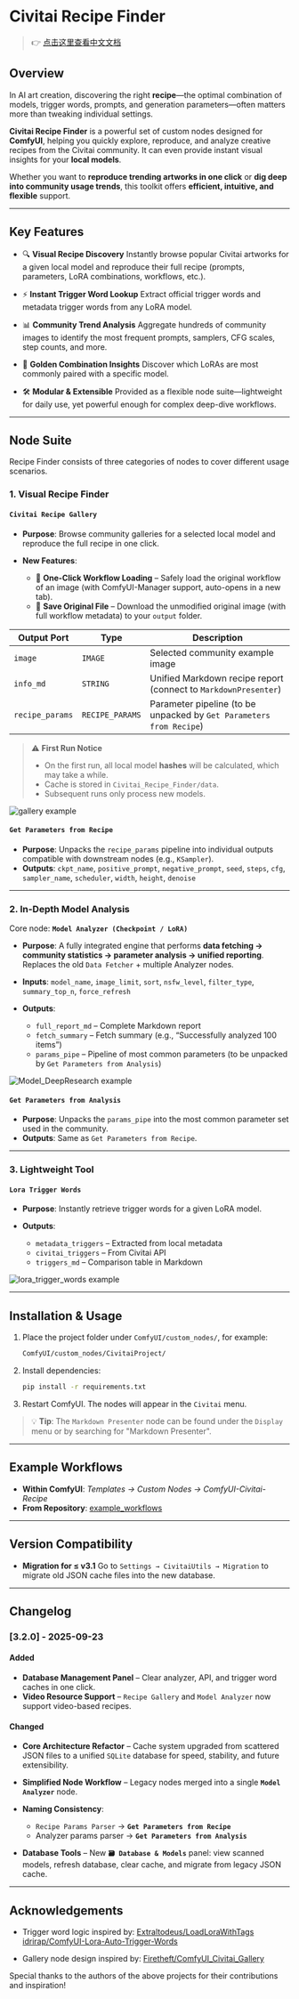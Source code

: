 # Civitai Recipe Finder

> 👉 [点击这里查看中文文档](./README_ZH.md)

## Overview

In AI art creation, discovering the right **recipe**—the optimal combination of models, trigger words, prompts, and generation parameters—often matters more than tweaking individual settings.

**Civitai Recipe Finder** is a powerful set of custom nodes designed for **ComfyUI**, helping you quickly explore, reproduce, and analyze creative recipes from the Civitai community. It can even provide instant visual insights for your **local models**.

Whether you want to **reproduce trending artworks in one click** or **dig deep into community usage trends**, this toolkit offers **efficient, intuitive, and flexible** support.

---

## Key Features

* 🔍 **Visual Recipe Discovery**
  Instantly browse popular Civitai artworks for a given local model and reproduce their full recipe (prompts, parameters, LoRA combinations, workflows, etc.).

* ⚡ **Instant Trigger Word Lookup**
  Extract official trigger words and metadata trigger words from any LoRA model.

* 📊 **Community Trend Analysis**
  Aggregate hundreds of community images to identify the most frequent prompts, samplers, CFG scales, step counts, and more.

* 🔗 **Golden Combination Insights**
  Discover which LoRAs are most commonly paired with a specific model.

* 🛠 **Modular & Extensible**
  Provided as a flexible node suite—lightweight for daily use, yet powerful enough for complex deep-dive workflows.

---

## Node Suite

Recipe Finder consists of three categories of nodes to cover different usage scenarios.

### 1. Visual Recipe Finder

#### `Civitai Recipe Gallery`

* **Purpose**: Browse community galleries for a selected local model and reproduce the full recipe in one click.
* **New Features**:

  * 🚀 **One-Click Workflow Loading** – Safely load the original workflow of an image (with ComfyUI-Manager support, auto-opens in a new tab).
  * 💾 **Save Original File** – Download the unmodified original image (with full workflow metadata) to your `output` folder.

| Output Port     | Type            | Description                                                         |
| --------------- | --------------- | ------------------------------------------------------------------- |
| `image`         | `IMAGE`         | Selected community example image                                    |
| `info_md`       | `STRING`        | Unified Markdown recipe report (connect to `MarkdownPresenter`)     |
| `recipe_params` | `RECIPE_PARAMS` | Parameter pipeline (to be unpacked by `Get Parameters from Recipe`) |

> ⚠️ **First Run Notice**
>
> * On the first run, all local model **hashes** will be calculated, which may take a while.
> * Cache is stored in `Civitai_Recipe_Finder/data`.
> * Subsequent runs only process new models.

![gallery example](./example_workflows/Recipe_Gallery.png)

#### `Get Parameters from Recipe`

* **Purpose**: Unpacks the `recipe_params` pipeline into individual outputs compatible with downstream nodes (e.g., `KSampler`).
* **Outputs**: `ckpt_name`, `positive_prompt`, `negative_prompt`, `seed`, `steps`, `cfg`, `sampler_name`, `scheduler`, `width`, `height`, `denoise`

---

### 2. In-Depth Model Analysis

Core node: **`Model Analyzer (Checkpoint / LoRA)`**

* **Purpose**:
  A fully integrated engine that performs **data fetching → community statistics → parameter analysis → unified reporting**.
  Replaces the old `Data Fetcher` + multiple Analyzer nodes.

* **Inputs**: `model_name`, `image_limit`, `sort`, `nsfw_level`, `filter_type`, `summary_top_n`, `force_refresh`

* **Outputs**:

  * `full_report_md` – Complete Markdown report
  * `fetch_summary` – Fetch summary (e.g., “Successfully analyzed 100 items”)
  * `params_pipe` – Pipeline of most common parameters (to be unpacked by `Get Parameters from Analysis`)

![Model\_DeepResearch example](./example_workflows/Model_DeepResearch.png)

#### `Get Parameters from Analysis`

* **Purpose**: Unpacks the `params_pipe` into the most common parameter set used in the community.
* **Outputs**: Same as `Get Parameters from Recipe`.

---

### 3. Lightweight Tool

#### `Lora Trigger Words`

* **Purpose**: Instantly retrieve trigger words for a given LoRA model.
* **Outputs**:

  * `metadata_triggers` – Extracted from local metadata
  * `civitai_triggers` – From Civitai API
  * `triggers_md` – Comparison table in Markdown

![lora\_trigger\_words example](./example_workflows/LoRA_Trigger_Words.png)

---

## Installation & Usage

1. Place the project folder under `ComfyUI/custom_nodes/`, for example:

   ```bash
   ComfyUI/custom_nodes/CivitaiProject/
   ```
2. Install dependencies:

   ```bash
   pip install -r requirements.txt
   ```
3. Restart ComfyUI. The nodes will appear in the `Civitai` menu.

> 💡 **Tip**:
> The `Markdown Presenter` node can be found under the `Display` menu or by searching for "Markdown Presenter".

---

## Example Workflows

* **Within ComfyUI**: *Templates → Custom Nodes → ComfyUI-Civitai-Recipe*
* **From Repository**: [example\_workflows](./example_workflows)

---

## Version Compatibility

* **Migration for ≤ v3.1**
  Go to `Settings → CivitaiUtils → Migration` to migrate old JSON cache files into the new database.

---

## Changelog

### \[3.2.0] - 2025-09-23

#### Added

* **Database Management Panel** – Clear analyzer, API, and trigger word caches in one click.
* **Video Resource Support** – `Recipe Gallery` and `Model Analyzer` now support video-based recipes.

#### Changed

* **Core Architecture Refactor** – Cache system upgraded from scattered JSON files to a unified `SQLite` database for speed, stability, and future extensibility.
* **Simplified Node Workflow** – Legacy nodes merged into a single **`Model Analyzer`** node.
* **Naming Consistency**:

  * `Recipe Params Parser` → **`Get Parameters from Recipe`**
  * Analyzer params parser → **`Get Parameters from Analysis`**
* **Database Tools** – New **`🗃️ Database & Models`** panel: view scanned models, refresh database, clear cache, and migrate from legacy JSON cache.

---

## Acknowledgements

* Trigger word logic inspired by:
  [Extraltodeus/LoadLoraWithTags](https://github.com/Extraltodeus/LoadLoraWithTags)
  [idrirap/ComfyUI-Lora-Auto-Trigger-Words](https://github.com/idrirap/ComfyUI-Lora-Auto-Trigger-Words)

* Gallery node design inspired by:
  [Firetheft/ComfyUI\_Civitai\_Gallery](https://github.com/Firetheft/ComfyUI_Civitai_Gallery)

Special thanks to the authors of the above projects for their contributions and inspiration!

